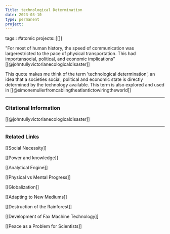 ```yaml
---
Title: technological Determination
date: 2023-03-10
type: permanent
project:
---
```


tags::  #atomic 
projects::[[]]

"For most of human history, the speed of communication was largerestricted to the pace of physical transportation. This had importansocial, political, and economic implications"[[@johntullyvictorianecologicaldisaster]]

This quote makes me think of the term 'technological determination', an idea that a societies social, political and economic state is directly determined by the technology available. This term is also explored and used in [[@simonemullerfromcablingtheatlantictowiringtheworld]]

---
### Citational Information

[[@johntullyvictorianecologicaldisaster]]

---

### Related Links

[[Social Necessity]]

[[Power and knowledge]]

[[Analytical Engine]]

[[Physical vs Mental Progress]]

[[Globalization]]

[[Adapting to New Mediums]]

[[Destruction of the Rainforest]]

[[Development of Fax Machine Technology]]

[[Peace as a Problem for Scientists]]


